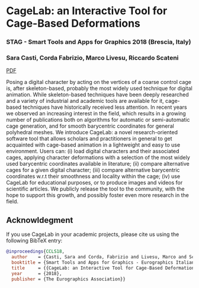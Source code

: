 # CageLab: an Interactive Tool for Cage-Based Deformations
### STAG - Smart Tools and Apps for Graphics 2018 (Brescia, Italy)
### Sara Casti, Corda Fabrizio, Marco Livesu, Riccardo Scateni

[PDF](http://pers.ge.imati.cnr.it/livesu/papers/CCLS18/CCLS18.pdf)

Posing a digital character by acting on the vertices of a coarse control cage is, after skeleton-based, probably the most widely used technique for digital animation. While skeleton-based techniques have been deeply researched and a variety of industrial and academic tools are available for it, cage-based techniques have historically received less attention. In recent years we observed an increasing interest in the field, which results in a growing number of publications both on algorithms for automatic or semi-automatic cage generation, and for smooth barycentric coordinates for general polyhedral meshes. We introduce CageLab: a novel research-oriented software tool that allows scholars and practitioners in general to get acquainted with cage-based animation in a lightweight and easy to use environment. Users can: (i) load digital characters and their associated cages, applying character deformations with a selection of the most widely used barycentric coordinates available in literature; (ii) compare alternative cages for a given digital character; (iii) compare alternative barycentric coordinates w.r.t their smoothness and locality within the cage; (iv) use CageLab for educational purposes, or to produce images and videos for scientific articles. We publicly release the tool to the community, with the hope to support this growth, and possibly foster even more research in the field.

## Acknowldegment
If you use CageLab in your academic projects, please cite us using the following 
BibTeX entry:

```bibtex
@inproceedings{CCLS18,
  author    = {Casti, Sara and Corda, Fabrizio and Livesu, Marco and Scateni, Riccardo},
  booktitle = {Smart Tools and Apps for Graphics - Eurographics Italian Chapter Conference},
  title     = {{CageLab: an Interactive Tool for Cage-Based Deformations}},
  year      = {2018},
  publisher = {The Eurographics Association}}
  ```
